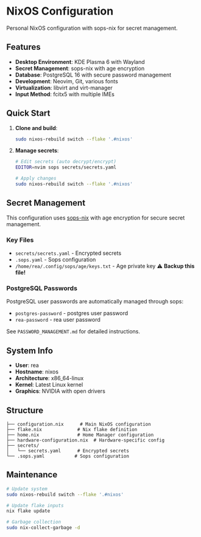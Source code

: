 # NixOS Configuration

Personal NixOS configuration with sops-nix for secret management.

## Features

- **Desktop Environment**: KDE Plasma 6 with Wayland
- **Secret Management**: sops-nix with age encryption
- **Database**: PostgreSQL 16 with secure password management
- **Development**: Neovim, Git, various fonts
- **Virtualization**: libvirt and virt-manager
- **Input Method**: fcitx5 with multiple IMEs

## Quick Start

1. **Clone and build**:
   ```bash
   sudo nixos-rebuild switch --flake '.#nixos'
   ```

2. **Manage secrets**:
   ```bash
   # Edit secrets (auto decrypt/encrypt)
   EDITOR=nvim sops secrets/secrets.yaml
   
   # Apply changes
   sudo nixos-rebuild switch --flake '.#nixos'
   ```

## Secret Management

This configuration uses [sops-nix](https://github.com/Mic92/sops-nix) with age encryption for secure secret management.

### Key Files
- `secrets/secrets.yaml` - Encrypted secrets
- `.sops.yaml` - Sops configuration
- `/home/rea/.config/sops/age/keys.txt` - Age private key ⚠️ **Backup this file!**

### PostgreSQL Passwords
PostgreSQL user passwords are automatically managed through sops:
- `postgres-password` - postgres user password
- `rea-password` - rea user password

See `PASSWORD_MANAGEMENT.md` for detailed instructions.

## System Info

- **User**: rea
- **Hostname**: nixos
- **Architecture**: x86_64-linux
- **Kernel**: Latest Linux kernel
- **Graphics**: NVIDIA with open drivers

## Structure

```
├── configuration.nix      # Main NixOS configuration
├── flake.nix             # Nix flake definition
├── home.nix              # Home Manager configuration
├── hardware-configuration.nix  # Hardware-specific config
├── secrets/
│   └── secrets.yaml      # Encrypted secrets
└── .sops.yaml           # Sops configuration
```

## Maintenance

```bash
# Update system
sudo nixos-rebuild switch --flake '.#nixos'

# Update flake inputs
nix flake update

# Garbage collection
sudo nix-collect-garbage -d
```
